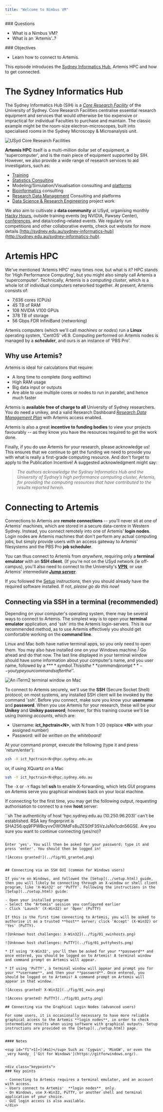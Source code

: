 ```yaml
---
title: "Welcome to Nimbus VM"
---
```

<div class="questions">  
### Questions

- What is a Nimbus VM?
- What is an 'Artemis'..?
</div>  

<div class="objectives">  
### Objectives

- Learn how to connect to Artemis.
</div> 


This episode introduces the [Sydney Informatics Hub](https://informatics.sydney.edu.au/), Artemis HPC and how to get connected.



# The Sydney Informatics Hub

The Sydney Informatics Hub (SIH) is a _[Core Research Facility](https://sydney.edu.au/research/facilities.html)_ of the University of Sydney. Core Research Facilities centralise essential research equipment and services that would otherwise be too expensive or impractical for individual Faculties to purchase and maintain. The classic example might be the room-size electron-microscopes, built into specialised rooms in the Sydney Microscopy & Microanalysis unit.

![<a href="https://sydney.edu.au/research/facilities.html">USyd Core Research Facilities</a>](../fig/01_crf.png)

**Artemis HPC** itself is a multi-million dollar set of equipment, a 'supercomputer', and is the main piece of equipment supported by SIH. However, we also provide a wide range of research services to aid investigators, such as:

* [Training](https://informatics.sydney.edu.au/training/)
* [Statistics Consulting](https://informatics.sydney.edu.au/services/statistics/)
* Modeling/Simulation/Visualisation consulting and [platforms](https://informatics.sydney.edu.au/services/artemis/)
* [Bioinformatics](https://informatics.sydney.edu.au/services/bioinformatics/) consulting
* [Research Data Management](https://informatics.sydney.edu.au/rdm/) Consulting and platforms
* [Data Science & Research Engineering](https://informatics.sydney.edu.au/services/data-science/) project work

We also aim to cultivate a **data community** at USyd, organising monthly [Hacky Hours](https://informatics.sydney.edu.au/hackyhour/), outside training events (eg NVIDIA, Pawsey Center), [conferences](https://informatics.sydney.edu.au/hpc_conference/), and data/coding-related events. We regularly run competitions and other collaborative events, check out website for more details [http://sydney.edu.au/sydney-informatics-hub](http://sydney.edu.au/sydney-informatics-hub).

# Artemis HPC

We've mentioned 'Artemis HPC' many times now, but what is it? HPC stands for 'High Performance Computing', but you might also simply call Artemis a 'supercomputer'. Technically, Artemis is a _computing cluster_, which is a whole lot of individual computers networked together. At present, Artemis consists of:

* 7,636 cores (CPUs)
* 45 TB of RAM
* 108 NVIDIA V100 GPUs
* 378 TB of storage
* 56 Gbps FDR InfiniBand (networking)

Artemis computers (which we'll call _machines_ or _nodes_) run a **Linux** operating system, 'CentOS' v6.9. Computing performed on Artemis nodes is managed by a **_scheduler_**, and ours is an instance of 'PBS Pro'.

## Why use Artemis?

Artemis is ideal for calculations that require:
* A long time to complete (long _walltime_)
* High RAM usage
* Big data input or outputs
* Are able to use multiple cores or nodes to run in parallel, and hence much faster

Artemis is **available free of charge to all** University of Sydney researchers. You do need a unikey, and a valid Research Dashboard _[Research Data Management Plan](https://dashr.sydney.edu.au/)_ with Artemis access enabled.

Artemis is also a great **incentive to funding bodies** to view your projects favourably -- as they know you have the resources required to get the work done.

Finally, if you do use Artemis for your research, please acknowledge us! This ensures that we continue to get the funding we need to provide you with what is really a first-grade computing resource. And don't forget to apply to the Publication Incentive! A suggested acknowledgment might say:

> _The authors acknowledge the Sydney Informatics Hub and the University of Sydney’s high performance  computing cluster, Artemis, for providing the computing resources that have contributed to the results reported herein._

# Connecting to Artemis

Connections to Artemis are **remote connections** -- you'll never sit at one of Artemis' machines, which are stored in a secure data-centre in Western Sydney. Instead, you connect remotely into one of Artemis' **login nodes**. Login nodes are Artemis machines that don't perform any actual computing jobs, but simply provide users with an access gateway to Artemis' filesystems and the PBS Pro **job scheduler**.

You can thus connect to Artemis from _anywhere_, requiring only a **terminal emulator** with an **SSH client**. (If you're not on the USyd network (ie off-campus), you'll also need to connect to the University's **[VPN](https://sydneyuni.service-now.com/sm?sys_kb_id=e10e1396db01b3485beaf9b7f4961981&id=kb_article_view&sysparm_rank=8&sysparm_tsqueryId=3233ed77db6d48140eb1cd0514961918)**, or use Artemis' intermediate **_[Jump server](https://sydneyuni.atlassian.net/wiki/spaces/RC/pages/185729027/Getting+Started+with+Artemis+HPC#GettingStartedwithArtemisHPC-Off-campusaccess)_**.

If you followed the [Setup](../setup.html) instructions, then you should already have the required software installed. If not, _please go do this now_!


## Connecting via SSH in a terminal (recommended)

Depending on your computer's operating system, there may be several ways to connect to Artemis. The simplest way is to open your **terminal emulator** application, and 'ssh' into the Artemis login-servers. This is our recommended method, as to use Artemis effectively you should get comfortable working on the **command line**.

Linux and Mac both have native terminal apps, so you only need to open them. You may also have installed one on your Windows machine.<sup id="a1">[1](#f1)</sup> Go ahead and do that now. The last line displayed in your terminal window should have some information about your computer's name, and you user name, followed by a **$** symbol. This is the **command prompt** -- you type your commands after the '$'.

![An iTerm2 terminal window on Mac](../fig/01_bash.png)

To connect to Artemis securely, we'll use the **SSH** (Secure Socket Shell) protocol; on most systems, any installed SSH client will be invoked by the command 'ssh'. Before you connect, make sure you know your **username** and **password**. When you use Artemis for your research, these will be your **Unikey** and **Unikey password**; however, for this training course we'll be using _training accounts_, which are:

* Username: **ict_hpctrain\<N\>**, with N from 1-20 (replace _**\<N\>**_ with your assigned number)
* Password: _will be written on the whiteboard!_

At your command prompt, execute the following (type it and press 'return/enter'):

```sh
ssh -X ict_hpctrain<N>@hpc.sydney.edu.au
```

or, if using XQuartz on a Mac

```sh
ssh -Y ict_hpctrain<N>@hpc.sydney.edu.au
```

The `-X` or `-Y` flags tell **ssh** to enable X-forwarding, which lets GUI programs on Artemis serve you graphical windows back on your local machine.

If connecting for the first time, you may get the following output, requesting authorisation to connect to a new **host** server:

``sh
The authenticity of host 'hpc.sydney.edu.au (10.250.96.203)' can't be established.
RSA key fingerprint is SHA256:qq9FPWBcyvvOWOMdFs8uZES0tF3SVzJsNx1cdn56GSE.
Are you sure you want to continue connecting (yes/no)?
```

Enter 'yes'. You will then be asked for your password; type it and press 'enter'. You should then be logged in!

![Access granted!](../fig/01_granted.png)


## Connecting via an SSH GUI (common for Windows users) 

If you're on Windows, and followed the [Setup](../setup.html) guide, then you will likely be connecting through an X-window or shell client program, like 'X-Win32' or 'PuTTY'. Following the instructions in the [Setup](../setup.html) guide:

- Open your installed program
- Select the "Artemis" session you configured earlier
- Click 'Launch' (X-Win32) or 'Open' (PuTTY)

If this is the first time connecting to Artemis, you will be asked to authorise it as a trusted **host** server; click 'Accept' (X-Win32) or 'Yes' (PuTTY).

![Unknown host challenges: X-Win32](../fig/01_xwinhosts.png)

![Unknown host challenges: PuTTY](../fig/01_puttyhosts.png)

* If using 'X-Win32', you'll then be asked for your **password** and once entered, you should be logged on to Artemis! A terminal window and command prompt on Artemis will appear.

* If using 'PuTTY', a terminal window will appear and prompt you for your **username**, and then your **password**. Once entered, you should be logged on to Artemis! A command prompt on Artemis will appear in that window.

![Access granted! X-Win32](../fig/01_xwin.png)  

![Access granted! PuTTY](../fig/01_putty.png)

## Connecting via the Graphical Login Nodes (advanced users)

For some users, it is occasionally necessary to have more reliable graphical access to the Artemis **login nodes**, in order to check intermediate results when using software with graphical outputs. Setup instructions are provided on the [Setup](../setup.html) page.


#### Notes
 
<sup id="f1">1[↩](#a1)</sup> Such as 'Cygwin', 'MinGW', or even the _very handy_ ['Git for Windows'](https://gitforwindows.org/).


<div class="keypoints">
### Key points

- Connecting to Artemis requires a terminal emulator, and an account with access.
- Users connect to Artemis' _**login nodes**_ only.
- On Windows, use X-Win32, PuTTY, or another shell and terminal application of your choice.
- GUI login access is also available.
</div>  